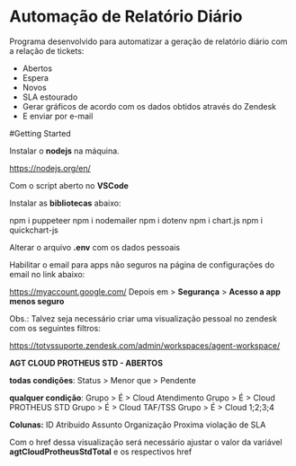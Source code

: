 # Automação de Relatório Diário

Programa desenvolvido para automatizar a geração de relatório diário com a relação de tickets:
  - Abertos
  - Espera
  - Novos
  - SLA estourado
  - Gerar gráficos de acordo com os dados obtidos através do Zendesk
  - E enviar por e-mail

#Getting Started

Instalar o **nodejs** na máquina.

https://nodejs.org/en/

Com o script aberto no **VSCode**

Instalar as **bibliotecas** abaixo:

npm i puppeteer
npm i nodemailer
npm i dotenv
npm i chart.js
npm i quickchart-js

Alterar o arquivo **.env** com os dados pessoais

Habilitar o email para apps não seguros na página de configurações do email no link abaixo:

https://myaccount.google.com/
Depois em > **Segurança** > **Acesso a app menos seguro**

Obs.: Talvez seja necessário criar uma visualização pessoal no zendesk com os seguintes filtros:

https://totvssuporte.zendesk.com/admin/workspaces/agent-workspace/

**AGT CLOUD PROTHEUS STD - ABERTOS**

**todas condições**: Status > Menor que > Pendente


**qualquer condição**:
Grupo > É > Cloud Atendimento
Grupo > É > Cloud PROTHEUS STD
Grupo > É > Cloud TAF/TSS
Grupo > É > Cloud 1;2;3;4

**Colunas:**
ID
Atribuido
Assunto
Organização
Proxima violação de SLA

Com o href dessa visualização será necessário ajustar o valor da variável **agtCloudProtheusStdTotal** e os respectivos href
